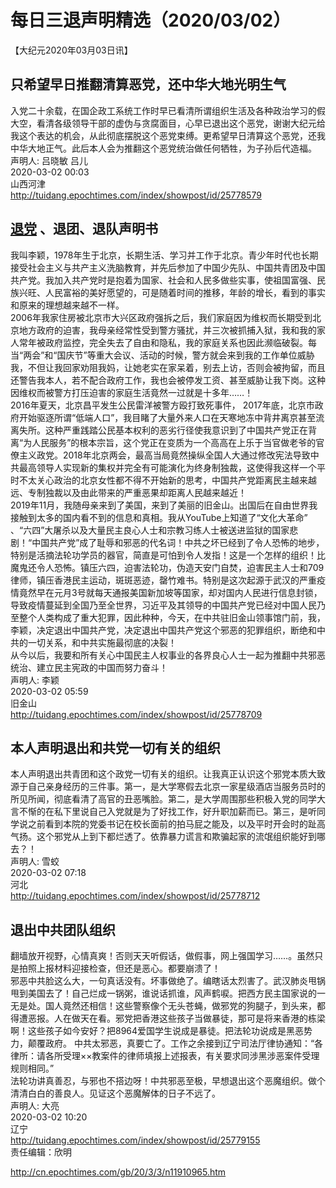# 每日三退声明精选（2020/03/02）
  
  
【大纪元2020年03月03日讯】  
## 只希望早日推翻清算恶党，还中华大地光明生气  
入党二十余载，在国企政工系统工作时早已看清所谓组织生活及各种政治学习的假大空，看清各级领导干部的虚伪与贪腐面目，心早已退出这个恶党，谢谢大纪元给我这个表达的机会，从此彻底摆脱这个恶党束缚。更希望早日清算这个恶党，还我中华大地正气。此后本人会为推翻这个恶党统治做任何牺牲，为子孙后代造福。  
声明人: 吕晓敏 吕儿  
2020-03-02 00:03  
山西河津  
http://tuidang.epochtimes.com/index/showpost/id/25778579  
## <a href="http://cn.epochtimes.com/gb/tag/%E9%80%80%E5%85%9A.html">退党</a> 、退团、退队声明书  
我叫李颖，1978年生于北京，长期生活、学习并工作于北京。青少年时代也长期接受社会主义与共产主义洗脑教育，并先后参加了中国少先队、中国共青团及中国共产党。我加入共产党时是抱着为国家、社会和人民多做些实事，使祖国富强、民族兴旺、人民富裕的美好愿望的，可是随着时间的推移，年龄的增长，看到的事实和原来的理想越来越不一样。  
2006年我家住房被北京市大兴区政府强拆之后，我们家庭因为维权而长期受到北京地方政府的迫害，我母亲经常性受到警方骚扰，并三次被抓捕入狱，我和我的家人常年被政府监控，完全失去了自由和隐私，我的家庭关系也因此濒临破裂。每当“两会”和“国庆节”等重大会议、活动的时候，警方就会来到我的工作单位威胁我，不但让我回家劝阻我妈，让她老实在家呆着，别去上访，否则会被拘留，而且还警告我本人，若不配合政府工作，我也会被停发工资、甚至威胁让我下岗。这种因维权而被警方打压迫害的家庭生活竟然一过就是十多年……！  
2016年夏天，北京昌平发生公民雷洋被警方殴打致死事件， 2017年底，北京市政府开始驱逐所谓“低端人口”，我目睹了大量外来人口在天寒地冻中背井离京甚至流离失所。这种严重践踏公民基本权利的恶劣行径使我意识到了中国共产党正在背离“为人民服务”的根本宗旨，这个党正在变质为一个高高在上乐于当官做老爷的官僚主义政党。2018年北京两会，最高当局竟然操纵全国人大通过修改宪法导致中共最高领导人实现新的集权并完全有可能演化为终身制独裁，这使得我这样一个平时不太关心政治的北京女性都不得不开始新的思考，中国共产党距离民主越来越远、专制独裁以及由此带来的严重恶果却距离人民越来越近！  
2019年11月，我随母亲来到了美国，来到了美丽的旧金山。出国后在自由世界我接触到太多的国内看不到的信息和真相。我从YouTube上知道了“文化大革命” 、“六四”大屠杀以及大量民主良心人士和宗教习练人士被送进监狱的国家悲剧！“中国共产党”成了耻辱和邪恶的代名词！中共之坏已经到了令人恐怖的地步，特别是活摘法轮功学员的器官，简直是可怕到令人发指！这是一个怎样的组织！比魔鬼还令人恐怖。镇压六四，迫害法轮功，伪造天安门自焚，迫害民主人士和709律师，镇压香港民主运动，斑斑恶迹，罄竹难书。特别是这次起源于武汉的严重疫情竟然早在元月3号就每天通报美国新加坡等国家，却对国内人民进行信息封锁，导致疫情蔓延到全国乃至全世界，习近平及其领导的中国共产党已经对中国人民乃至整个人类构成了重大犯罪，因此种种，今天，在中共驻旧金山领事馆门前，我，李颖，决定退出中国共产党，决定退出中国共产党这个邪恶的犯罪组织，断绝和中共的一切关系，和中共实施最彻底的决裂！  
从今以后，我要和所有关心中国民主人权事业的各界良心人士一起为推翻中共邪恶统治、建立民主宪政的中国而努力奋斗！  
声明人: 李颖  
2020-03-02 05:59  
旧金山  
http://tuidang.epochtimes.com/index/showpost/id/25778709  
## 本人声明退出和共党一切有关的组织  
本人声明退出共青团和这个政党一切有关的组织。让我真正认识这个邪党本质大致源于自己亲身经历的三件事。第一，是大学寒假去北京一家星级酒店当服务员时的所见所闻，彻底看清了高官的丑恶嘴脸。第二，是大学周围那些积极入党的同学大言不惭的在私下里说自己入党就是为了好找工作，好升职加薪而已。第三，是听同学说之前看到本院的党委书记在校长面前的拍马屁之能及，以及平时开会时的趾高气扬。这个邪党从上到下都烂透了。依靠暴力谎言和欺骗起家的流氓组织能好到哪去？！  
声明人: 雪蛟  
2020-03-02 07:18  
河北  
http://tuidang.epochtimes.com/index/showpost/id/25778712  
## 退出中共团队组织  
翻墙放开视野，心情真爽！否则天天听假话，做假事，网上强国学习&#8230;&#8230;。虽然只是拍照上报材料迎接检查，但还是恶心。都要崩溃了！  
邪恶中共脸这么大，一句真话没有。坏事做绝了。编瞎话太烈害了。武汉肺炎甩锅甩到美国去了！自己烂成一锅粥，谁说话抓谁，风声鹤唳。把西方民主国家说的一无是处。国人竟然还相信！这些警察像个无头苍蝇，做邪党的狗腿子，到头来，都得遭恶报。人在做天在看。邪党把香港这些孩子当做暴徒，那可是将来香港的栋梁啊！这些孩子如今安好？把8964爱国学生说成是暴徒。把法轮功说成是黑恶势力，颠覆政府。 中共太邪恶，真要亡了。工作之余接到辽宁司法厅律协通知：“各律所：请各所受理××教案件的律师填报上述报表，有关要求同涉黑涉恶案件受理规则相同。”  
法轮功讲真善忍，与邪也不搭边呀！中共邪恶至极，早想退出这个恶魔组织。做个清清白白的善良人。见证这个恶魔解体的日子不远了。  
声明人: 大亮  
2020-03-02 10:20  
辽宁  
http://tuidang.epochtimes.com/index/showpost/id/25779155  
责任编辑：欣明  
  
  
  
http://cn.epochtimes.com/gb/20/3/3/n11910965.htm
